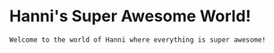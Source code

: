 <!DOCTYPE html>
<html>
<head>
<link rel="styles" href="main.css">
</head>
  <h1>Hanni's Super Awesome World!</h1>
<body>
  
    Welcome to the world of Hanni where everything is super awesome!
    
</body>


  
</html>
